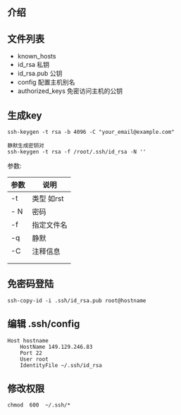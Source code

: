 ## 介绍



## 文件列表

- known_hosts
- id_rsa   私钥
- id_rsa.pub 公钥
- config   配置主机别名
- authorized_keys 免密访问主机的公钥

## 生成key
```
ssh-keygen -t rsa -b 4096 -C "your_email@example.com"
```

```
静默生成密钥对
ssh-keygen -t rsa -f /root/.ssh/id_rsa -N ''
```

参数:

| 参数 | 说明       |
| ---- | ---------- |
| -t   | 类型 如rst |
| - N  | 密码       |
| -f   | 指定文件名 |
| -q   | 静默       |
| -C   | 注释信息   |
|      |            |
|      |            |



## 免密码登陆

```
ssh-copy-id -i .ssh/id_rsa.pub root@hostname
```

## 编辑 .ssh/config
```
Host hostname
    HostName 149.129.246.83
    Port 22
    User root
    IdentityFile ~/.ssh/id_rsa
```

## 修改权限
```
chmod  600  ~/.ssh/*
```